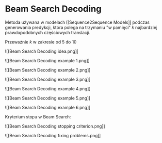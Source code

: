 # Beam Search Decoding

Metoda używana w modelach [[Sequence2Sequence Models]] podczas generowania predykcji, która polega na trzymaniu "w pamięci" $k$ najbardziej prawdopodobnych częściowych translacji.

Przeważnie $k$ w zakresie od 5 do 10

![[Beam Search Decoding idea.png]]

![[Beam Search Decoding example 1.png]]

![[Beam Search Decoding example 2.png]]

![[Beam Search Decoding example 3.png]]

![[Beam Search Decoding example 4.png]]

![[Beam Search Decoding example 5.png]]

![[Beam Search Decoding example 6.png]]

Kryterium stopu w Beam Search:

![[Beam Search Decoding stopping criterion.png]]

![[Beam Search Decoding fixing problems.png]]
